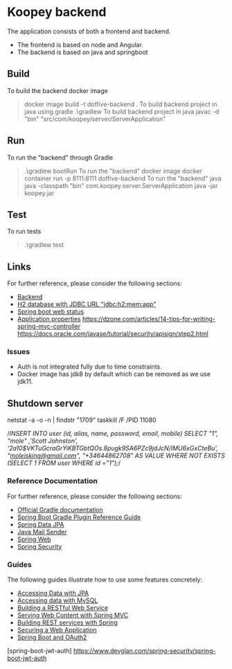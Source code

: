 # Koopey backend

The application consists of both a frontend and backend.
* The frontend is based on node and Angular. 
* The backend is based on java and springboot

## Build

To build the backend docker image
> docker image build -t dotfive-backend .
To build backend project in java using gradle
> .\gradlew 
To build backend project in java
> javac -d "bin" "src/com/koopey/server/ServerApplication"

## Run

To run the "backend" through Gradle
> .\gradlew bootRun
To run the "backend" docker image
> docker container run -p 8111:8111 dotfive-backend
To run the "backend" java
> java -classpath "bin" com.koopey.server.ServerApplication
> java -jar koopey.jar

## Test

To run tests
> .\gradlew test

## Links
For further reference, please consider the following sections:

* [Backend](http://localhost:1709)
* [H2 database with JDBC URL "jdbc:h2:mem:app"](http://localhost:1709/console)
* [Spring boot web status](http://localhost:1709/actuator)
* [Application properties](https://docs.spring.io/spring-boot/docs/2.4.1/reference/html/appendix-application-properties.html#common-application-properties)
https://dzone.com/articles/14-tips-for-writing-spring-mvc-controller
https://docs.oracle.com/javase/tutorial/security/apisign/step2.html

### Issues

* Auth is not integrated fully due to time constraints.
* Docker image has jdk8 by default which can be removed as we use jdk11.

## Shutdown server
netstat -a -o -n | findstr "1709"
taskkill /F /PID 11080


/*INSERT INTO user (id, alias, name, password, email, mobile)
SELECT "1", "mole" ,'Scott Johnston', '$2a$10$VKTuGcraGrYiKBTGbtQOs.8pugk9SA6PZc9jdJcN/IMU6xGxCteBu', "moleisking@gmail.com", "+34644862708" AS VALUE
WHERE NOT EXISTS (SELECT 1 FROM user WHERE id ="1");*/

### Reference Documentation
For further reference, please consider the following sections:

* [Official Gradle documentation](https://docs.gradle.org)
* [Spring Boot Gradle Plugin Reference Guide](https://docs.spring.io/spring-boot/docs/2.2.0.M6/gradle-plugin/reference/html/)
* [Spring Data JPA](https://docs.spring.io/spring-boot/docs/{bootVersion}/reference/htmlsingle/#boot-features-jpa-and-spring-data)
* [Java Mail Sender](https://docs.spring.io/spring-boot/docs/{bootVersion}/reference/htmlsingle/#boot-features-email)
* [Spring Web](https://docs.spring.io/spring-boot/docs/{bootVersion}/reference/htmlsingle/#boot-features-developing-web-applications)
* [Spring Security](https://docs.spring.io/spring-boot/docs/{bootVersion}/reference/htmlsingle/#boot-features-security)

### Guides
The following guides illustrate how to use some features concretely:

* [Accessing Data with JPA](https://spring.io/guides/gs/accessing-data-jpa/)
* [Accessing data with MySQL](https://spring.io/guides/gs/accessing-data-/)
* [Building a RESTful Web Service](https://spring.io/guides/gs/rest-service/)
* [Serving Web Content with Spring MVC](https://spring.io/guides/gs/serving-web-content/)
* [Building REST services with Spring](https://spring.io/guides/tutorials/bookmarks/)
* [Securing a Web Application](https://spring.io/guides/gs/securing-web/)
* [Spring Boot and OAuth2](https://spring.io/guides/tutorials/spring-boot-oauth2/)

[spring-boot-jwt-auth] https://www.devglan.com/spring-security/spring-boot-jwt-auth